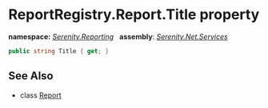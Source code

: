 # ReportRegistry.Report.Title property
**namespace:** *[Serenity.Reporting](../../README.md#serenity.reporting-namespace)*   **assembly**: *[Serenity.Net.Services](../../README.md)*

```csharp
public string Title { get; }
```

## See Also

* class [Report](../ReportRegistry.Report.md)
